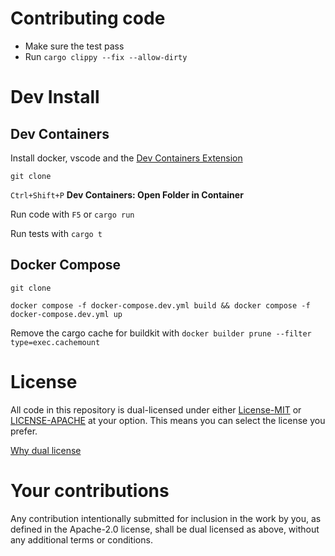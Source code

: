 # Contributing code
- Make sure the test pass
- Run `cargo clippy --fix --allow-dirty`

# Dev Install
## Dev Containers
Install docker, vscode and the [Dev Containers Extension](https://marketplace.visualstudio.com/items?itemName=ms-vscode-remote.remote-containers)

`git clone`

`Ctrl+Shift+P` **Dev Containers: Open Folder in Container**

Run code with `F5` or `cargo run`  

Run tests with `cargo t`

## Docker Compose
`git clone`

`docker compose -f docker-compose.dev.yml build && docker compose -f docker-compose.dev.yml up`

Remove the cargo cache for buildkit with `docker builder prune --filter type=exec.cachemount`

# License
All code in this repository is dual-licensed under either [License-MIT](./LICENSE-MIT) or [LICENSE-APACHE](./LICENSE-Apache) at your option. This means you can select the license you prefer.

[Why dual license](https://github.com/bevyengine/bevy/issues/2373)

# Your contributions
Any contribution intentionally submitted for inclusion in the work by you, as defined in the Apache-2.0 license, shall be dual licensed as above, without any additional terms or conditions.
